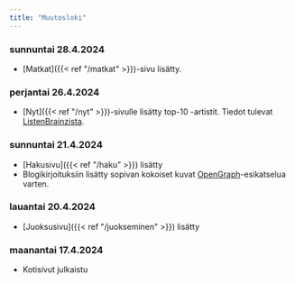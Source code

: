 ```yaml
---
title: "Muutosloki"
---
```


### sunnuntai 28.4.2024
- [Matkat]({{< ref "/matkat" >}})-sivu lisätty.

### perjantai 26.4.2024
- [Nyt]({{< ref "/nyt" >}})-sivulle lisätty top-10 -artistit. Tiedot tulevat [ListenBrainzista](https://listenbrainz.org).

### sunnuntai 21.4.2024
- [Hakusivu]({{< ref "/haku" >}}) lisätty
- Blogikirjoituksiin lisätty sopivan kokoiset kuvat [OpenGraph](https://ogp.me/)-esikatselua varten.

### lauantai 20.4.2024
- [Juoksusivu]({{< ref "/juokseminen" >}}) lisätty

### maanantai 17.4.2024
- Kotisivut julkaistu